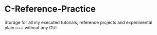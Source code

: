 # C-Reference-Practice
Storage for all my executed tutorials, reference projects and experimental plain c++ without any GUI.
